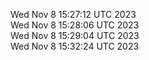 Wed Nov  8 15:27:12 UTC 2023 <br/>
Wed Nov  8 15:28:06 UTC 2023 <br/>
Wed Nov  8 15:29:04 UTC 2023 <br/>
Wed Nov  8 15:32:24 UTC 2023 <br/>
